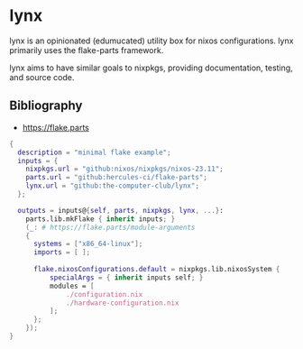 # lynx
lynx is an opinionated (edumucated) utility box for nixos configurations. 
lynx primarily uses the flake-parts framework.

lynx aims to have similar goals to nixpkgs, providing documentation, testing, and source code.

## Bibliography
- https://flake.parts

``` nix
{
  description = "minimal flake example";
  inputs = {
    nixpkgs.url = "github:nixos/nixpkgs/nixos-23.11";
    parts.url = "github:hercules-ci/flake-parts";
    lynx.url = "github:the-computer-club/lynx";
  };

  outputs = inputs@{self, parts, nixpkgs, lynx, ...}:
    parts.lib.mkFlake { inherit inputs; }
    (_: # https://flake.parts/module-arguments
    {
      systems = ["x86_64-linux"];
      imports = [ ];
      
      flake.nixosConfigurations.default = nixpkgs.lib.nixosSystem {
          specialArgs = { inherit inputs self; }
          modules = [
              ./configuration.nix
              ./hardware-configuration.nix
          ];
      };
    });
}
```
